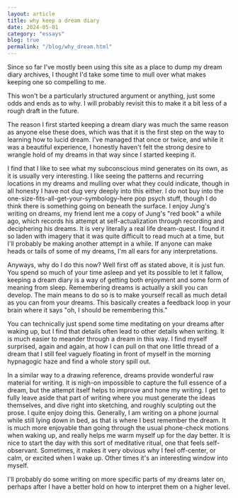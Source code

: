 ```yaml
---
layout: article
title: why keep a dream diary
date: 2024-05-01
category: "essays"
blog: true
permalink: "/blog/why_dream.html"
---
```


Since so far I've mostly been using this site as a place to dump my dream diary archives, I thought I'd take some time to mull over what makes keeping one so compelling to me. 
<!-- excerpt -->

This won't be a particularly structured argument or anything, just some odds and ends as to why. I will probably revisit this to make it a bit less of a rough draft in the future.

The reason I first started keeping a dream diary was much the same reason as anyone else these does, which was that it is the first step on the way to learning how to lucid dream. I've managed that once or twice, and while it was a beautiful experience, I honestly haven't felt the strong desire to wrangle hold of my dreams in that way since I started keeping it.

I find that I like to see what my subconscious mind generates on its own, as it is usually very interesting. I like seeing the patterns and recurring locations in my dreams and mulling over what they could indicate, though in all honesty I have not dug very deeply into this either. I do not buy into the one-size-fits-all-get-your-symbology-here pop psych stuff, though I do think there is something going on beneath the surface. I enjoy Jung's writing on dreams, my friend lent me a copy of Jung's "red book" a while ago, which records his attempt at self-actualization through recording and deciphering his dreams. It is very literally a real life dream-quest. I found it so laden with imagery that it was quite difficult to read much at a time, but I'll probably be making another attempt in a while. If anyone can make heads or tails of some of my dreams, I'm all ears for any interpretations.

Anyways, why do I do this now? Well first off as stated above, it is just fun. You spend so much of your time asleep and yet its possible to let it fallow, keeping a dream diary is a way of getting both enjoyment and some form of meaning from sleep. Remembering dreams is actually a skill you can develop. The main means to do so is to make yourself recall as much detail as you can from your dreams. This basically creates a feedback loop in your brain where it says "oh, I should be remembering this." 

You can technically just spend some time meditating on your dreams after waking up, but I find that details often lead to other details when writing. It is much easier to meander through a dream in this way. I find myself surprised, again and again, at how I can pull on that one little thread of a dream that I still feel vaguely floating in front of myself in the morning hypnagogic haze and find a whole story spill out. 

In a similar way to a drawing reference, dreams provide wonderful raw material for writing. It is nigh-on impossible to capture the full essence of a dream, but the attempt itself helps to improve and hone my writing. I get to fully leave aside that part of writing where you must generate the ideas themselves, and dive right into sketching, and roughly sculpting out the prose. I quite enjoy doing this. Generally, I am writing on a phone journal while still lying down in bed, as that is where I best remember the dream. It is much more enjoyable than going through the usual phone-check motions when waking up, and really helps me warm myself up for the day better. It is nice to start the day with this sort of meditative ritual, one that feels self-observant. Sometimes, it makes it very obvious why I feel off-center, or calm, or excited when I wake up. Other times it's an interesting window into myself. 

I'll probably do some writing on more specific parts of my dreams later on, perhaps after I have a better hold on how to interpret them on a higher level.